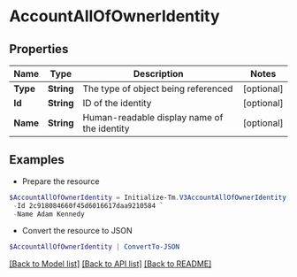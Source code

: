 # AccountAllOfOwnerIdentity
## Properties

Name | Type | Description | Notes
------------ | ------------- | ------------- | -------------
**Type** | **String** | The type of object being referenced | [optional] 
**Id** | **String** | ID of the identity | [optional] 
**Name** | **String** | Human-readable display name of the identity | [optional] 

## Examples

- Prepare the resource
```powershell
$AccountAllOfOwnerIdentity = Initialize-Tm.V3AccountAllOfOwnerIdentity  -Type IDENTITY `
 -Id 2c918084660f45d6016617daa9210584 `
 -Name Adam Kennedy
```

- Convert the resource to JSON
```powershell
$AccountAllOfOwnerIdentity | ConvertTo-JSON
```

[[Back to Model list]](../README.md#documentation-for-models) [[Back to API list]](../README.md#documentation-for-api-endpoints) [[Back to README]](../README.md)

